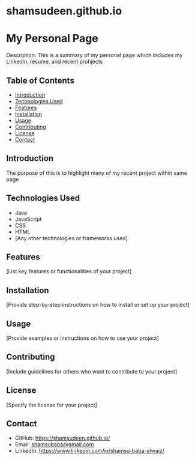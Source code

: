 # shamsudeen.github.io
# My Personal Page

Description: This is a summary of my personal page which includes my Linkedin, resume, and recent prohjects

## Table of Contents
- [Introduction](#introduction)
- [Technologies Used](#technologies-used)
- [Features](#features)
- [Installation](#installation)
- [Usage](#usage)
- [Contributing](#contributing)
- [License](#license)
- [Contact](#contact)

## Introduction
The purpose of this is to highlight many of my recent project within same page

## Technologies Used
- Java
- JavaScript
- CSS
- HTML
- [Any other technologies or frameworks used]

## Features
[List key features or functionalities of your project]

## Installation
[Provide step-by-step instructions on how to install or set up your project]

## Usage
[Provide examples or instructions on how to use your project]

## Contributing
[Include guidelines for others who want to contribute to your project]

## License
[Specify the license for your project]

## Contact
- GitHub: https://shamsudeen.github.io/
- Email: shamsubaba@gmail.com
- LinkedIn: https://www.linkedin.com/in/shamsu-baba-alwaiz/
